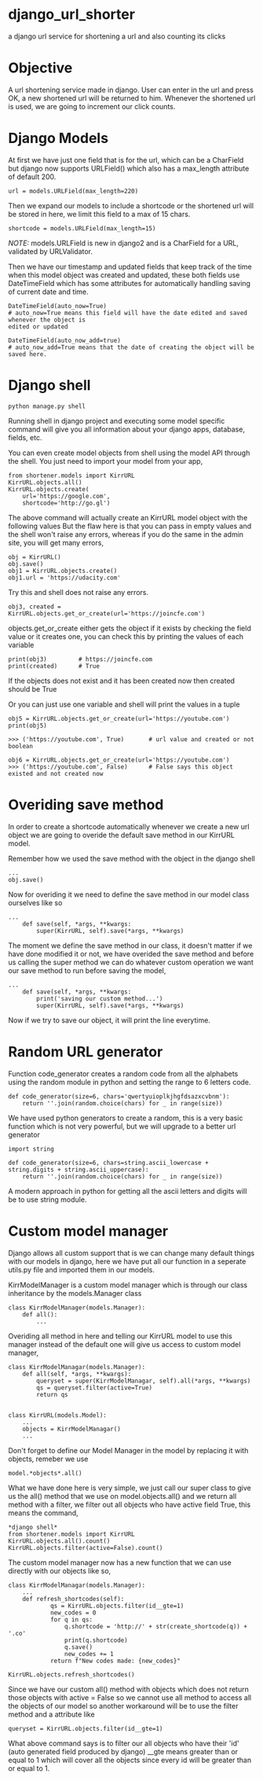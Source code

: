 # django_url_shorter
a django url service for shortening a url and also counting its clicks

# Objective
A url shortening service made in django. User can enter in the url and press OK, a new 
shortened url will be returned to him. Whenever the shortened url is used, we are going to 
increment our click counts.

# Django Models
At first we have just one field that is for the url, which can be a CharField but django now
supports URLField() which also has a max_length attribute of default 200.

```
url = models.URLField(max_length=220)
```

Then we expand our models to include a shortcode or the shortened url will be stored in 
here, we limit this field to a max of 15 chars.

```
shortcode = models.URLField(max_length=15)
```

*NOTE:* models.URLField is new in django2 and is a CharField for a URL, validated by 
URLValidator.

Then we have our timestamp and updated fields that keep track of the time when this model
object was created and updated, these both fields use DateTimeField which has some 
attributes for automatically handling saving of current date and time.

```
DateTimeField(auto_now=True)
# auto_now=True means this field will have the date edited and saved whenever the object is 
edited or updated

DateTimeField(auto_now_add=true)
# auto_now_add=True means that the date of creating the object will be saved here.
```

# Django shell
```
python manage.py shell
```

Running shell in django project and executing some model specific command will give you all
information about your django apps, database, fields, etc.

You can even create model objects from shell using the model API through the shell.
You just need to import your model from your app,

```
from shortener.models import KirrURL
KirrURL.objects.all()
KirrURL.objects.create(
	url='https://google.com',
	shortcode='http://go.gl')
```

The above command will actually create an KirrURL model object with the following values
But the flaw here is that you can pass in empty values and the shell won't raise any errors,
whereas if you do the same in the admin site, you will get many errors,

```
obj = KirrURL()
obj.save()
obj1 = KirrURL.objects.create()
obj1.url = 'https://udacity.com'
```

Try this and shell does not raise any errors.

```
obj3, created = KirrURL.objects.get_or_create(url='https://joincfe.com')
```

objects.get_or_create either gets the object if it exists by checking the field value or it 
creates one, you can check this by printing the values of each variable

```
print(obj3)			# https://joincfe.com
print(created)		# True
```

If the objects does not exist and it has been created now then created should be True

Or you can just use one variable and shell will print the values in a tuple

```
obj5 = KirrURL.objects.get_or_create(url='https://youtube.com')
print(obj5)

>>> ('https://youtube.com', True)		# url value and created or not boolean

obj6 = KirrURL.objects.get_or_create(url='https://youtube.com')
>>> ('https://youtube.com', False)		# False says this object existed and not created now
```

# Overiding save method
In order to create a shortcode automatically whenever we create a new url object we are 
going to overide the default save method in our KirrURL model.

Remember how we used the save method with the object in the django shell

```
...
obj.save()
```

Now for overiding it we need to define the save method in our model class ourselves like so

```
...
	def save(self, *args, **kwargs:
		super(KirrURL, self).save(*args, **kwargs)

```

The moment we define the save method in our class, it doesn't matter if we have done 
modified it or not, we have overided the save method and before us calling the super method
we can do whatever custom operation we want our save method to run before saving the model,

```
...
	def save(self, *args, **kwargs:
		print('saving our custom method...')
		super(KirrURL, self).save(*args, **kwargs)
```

Now if we try to save our object, it will print the line everytime.

# Random URL generator
Function code_generator creates a random code from all the alphabets using the random 
module in python and setting the range to 6 letters code.

```
def code_generator(size=6, chars='qwertyuioplkjhgfdsazxcvbnm'):
	return ''.join(random.choice(chars) for _ in range(size))
```

We have used python generators to create a random, this is a very basic function which is
not very powerful, but we will upgrade to a better url generator

```
import string

def code_generator(size=6, chars=string.ascii_lowercase + string.digits + string.ascii_uppercase):
	return ''.join(random.choice(chars) for _ in range(size))
```

A modern approach in python for getting all the ascii letters and digits will be to use
string module.

# Custom model manager

Django allows all custom support that is we can change many default things with our models
in django, here we have put all our function in a seperate utils.py file and imported them
in our models.

KirrModelManager is a custom model manager which is through our class inheritance by the
models.Manager class

```
class KirrModelManager(models.Manager):
	def all():
		...
```

Overiding all method in here and telling our KirrURL model to use this manager instead of 
the default one will give us access to custom model manager,

```
class KirrModelManagar(models.Manager):
	def all(self, *args, **kwargs):
		queryset = super(KirrModelManagar, self).all(*args, **kwargs)
		qs = queryset.filter(active=True)
		return qs


class KirrURL(models.Model):
	...
	objects = KirrModelManagar()
	...
```

Don't forget to define our Model Manager in the model by replacing it with objects, remeber
we use 

```
model.*objects*.all()
```

What we have done here is very simple, we just call our super class to give us the all()
method that we use on model.objects.all() and we return all method with a filter, we filter
out all objects who have active field True, this means the command,

```
*django shell*
from shortener.models import KirrURL
KirrURL.objects.all().count()
KirrURL.objects.filter(active=False).count()
```

The custom model manager now has a new function that we can use directly with our objects
like so,

```
class KirrModelManagar(models.Manager):
	...
	def refresh_shortcodes(self):
			qs = KirrURL.objects.filter(id__gte=1)
			new_codes = 0
			for q in qs:
				q.shortcode = 'http://' + str(create_shortcode(q)) + '.co'
				print(q.shortcode)
				q.save()
				new_codes += 1
			return f"New codes made: {new_codes}"
```

```
KirrURL.objects.refresh_shortcodes()
```

Since we have our custom all() method with objects which does not return those objects with
active = False so we cannot use all method to access all the objects of our model so another
workaround will be to use the filter method and a attribute like 

```
queryset = KirrURL.objects.filter(id__gte=1)
```

What above command says is to filter our all objects who have their 'id' (auto generated 
field produced by django) __gte means greater than or equal to 1 which will cover all the 
objects since every id will be greater than or equal to 1.
